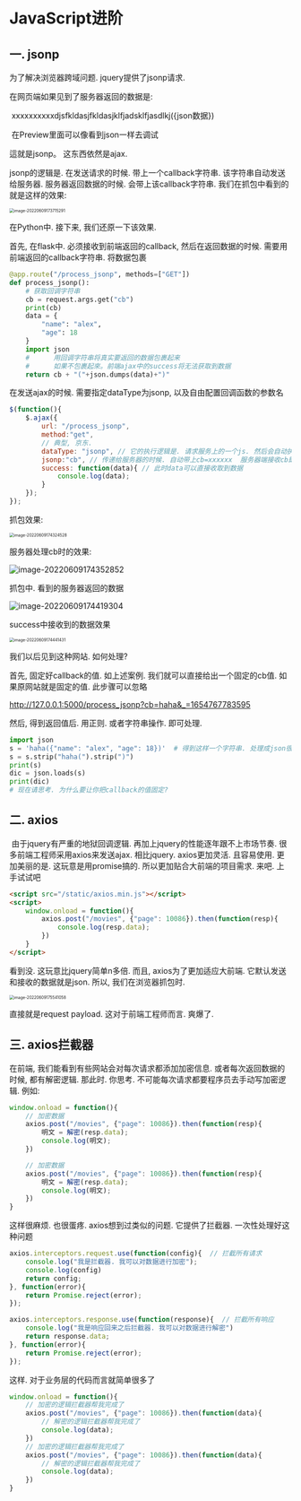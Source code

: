 # JavaScript进阶



## 一. jsonp

为了解决浏览器跨域问题. jquery提供了jsonp请求. 

在网页端如果见到了服务器返回的数据是: 

​	xxxxxxxxxxdjsfkldasjfkldasjklfjadsklfjasdlkj({json数据})

​	在Preview里面可以像看到json一样去调试

這就是jsonp。 这东西依然是ajax.

jsonp的逻辑是. 在发送请求的时候. 带上一个callback字符串. 该字符串自动发送给服务器. 服务器返回数据的时候. 会带上该callback字符串. 我们在抓包中看到的就是这样的效果:

<img src="javascript_06.assets/image-20220609173715291.png" alt="image-20220609173715291" style="zoom:50%;" />

在Python中. 接下来, 我们还原一下该效果. 

首先, 在flask中. 必须接收到前端返回的callback, 然后在返回数据的时候. 需要用前端返回的callback字符串. 将数据包裹

```python
@app.route("/process_jsonp", methods=["GET"])
def process_jsonp():
    # 获取回调字符串
    cb = request.args.get("cb")
    print(cb)
    data = {
        "name": "alex",
        "age": 18
    }
    import json
    #      用回调字符串将真实要返回的数据包裹起来
    #      如果不包裹起來。前端ajax中的success将无法获取到数据
    return cb + "("+json.dumps(data)+")"

```

在发送ajax的时候. 需要指定dataType为jsonp, 以及自由配置回调函数的参数名

```js
$(function(){
    $.ajax({
        url: "/process_jsonp",
        method:"get",
        // 典型, 京东.
        dataType: "jsonp", // 它的执行逻辑是. 请求服务上的一个js. 然后会自动执行该js.将js函数内的东西. 丢给success
        jsonp:"cb", // 传递给服务器的时候. 自动带上cb=xxxxxx  服务器端接收cb即可
        success: function(data){ // 此时data可以直接收取到数据
            console.log(data);
        }
    });
});
```

抓包效果:

<img src="javascript_06.assets/image-20220609174324528.png" alt="image-20220609174324528" style="zoom:50%;" />

服务器处理cb时的效果:

![image-20220609174352852](javascript_06.assets/image-20220609174352852.png)

抓包中. 看到的服务器返回的数据

![image-20220609174419304](javascript_06.assets/image-20220609174419304.png)

success中接收到的数据效果

<img src="javascript_06.assets/image-20220609174441431.png" alt="image-20220609174441431" style="zoom:50%;" />



我们以后见到这种网站. 如何处理?

首先, 固定好callback的值. 如上述案例. 我们就可以直接给出一个固定的cb值. 如果原网站就是固定的值. 此步骤可以忽略

http://127.0.0.1:5000/process_jsonp?cb=haha&_=1654767783595

然后, 得到返回值后. 用正则. 或者字符串操作. 即可处理. 

```python
import json
s = 'haha({"name": "alex", "age": 18})'  # 得到这样一个字符串. 处理成json很容易的
s = s.strip("haha(").strip(")")
print(s)
dic = json.loads(s)
print(dic)
# 现在请思考. 为什么要让你把callback的值固定?
```



## 二. axios

​	    由于jquery有严重的地狱回调逻辑. 再加上jquery的性能逐年跟不上市场节奏. 很多前端工程师采用axios来发送ajax. 相比jquery. axios更加灵活. 且容易使用. 更加美丽的是. 这玩意是用promise搞的. 所以更加贴合大前端的项目需求.  来吧. 上手试试吧

```html
<script src="/static/axios.min.js"></script>
<script>
    window.onload = function(){
        axios.post("/movies", {"page": 10086}).then(function(resp){
            console.log(resp.data);
        })
    }
</script>
```

看到没. 这玩意比jquery简单n多倍. 而且, axios为了更加适应大前端. 它默认发送和接收的数据就是json. 所以, 我们在浏览器抓包时. 

<img src="javascript_06.assets/image-20220609175541058.png" alt="image-20220609175541058" style="zoom:50%;" />

直接就是request payload. 这对于前端工程师而言. 爽爆了. 

## 三. axios拦截器

在前端, 我们能看到有些网站会对每次请求都添加加密信息. 或者每次返回数据的时候, 都有解密逻辑. 那此时. 你思考. 不可能每次请求都要程序员去手动写加密逻辑. 例如:

```js
window.onload = function(){
    // 加密数据
    axios.post("/movies", {"page": 10086}).then(function(resp){
        明文 = 解密(resp.data);
        console.log(明文);
    })

    // 加密数据
    axios.post("/movies", {"page": 10086}).then(function(resp){
        明文 = 解密(resp.data);
        console.log(明文);
    })
}
```

这样很麻烦. 也很蛋疼.  axios想到过类似的问题. 它提供了拦截器. 一次性处理好这种问题

```js
axios.interceptors.request.use(function(config){  // 拦截所有请求
    console.log("我是拦截器. 我可以对数据进行加密");
    console.log(config)
    return config;
}, function(error){
    return Promise.reject(error);
});

axios.interceptors.response.use(function(response){  // 拦截所有响应
    console.log("我是响应回来之后拦截器. 我可以对数据进行解密")
    return response.data;  
}, function(error){
    return Promise.reject(error);
});
```

这样. 对于业务层的代码而言就简单很多了

```js
window.onload = function(){
    // 加密的逻辑拦截器帮我完成了
    axios.post("/movies", {"page": 10086}).then(function(data){
        // 解密的逻辑拦截器帮我完成了
        console.log(data);
    })
    // 加密的逻辑拦截器帮我完成了
    axios.post("/movies", {"page": 10086}).then(function(data){
        // 解密的逻辑拦截器帮我完成了
        console.log(data);
    })
}
```


